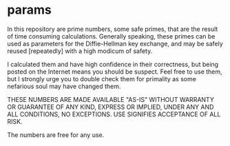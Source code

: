 params
======

In this repository are prime numbers, some safe primes, that are the result of time consuming calculations.  Generally speaking, these primes can be used as parameters for the Diffie-Hellman key exchange, and may be safely reused [repeatedly] with a high modicum of safety.  

I calculated them and have high confidence in their correctness, but being posted on the Internet means you should be suspect.  Feel free to use them, but I strongly urge you to double check them for primality as some nefarious soul may have changed them.

THESE NUMBERS ARE MADE AVAILABLE "AS-IS" WITHOUT WARRANTY OR GUARANTEE OF ANY KIND, EXPRESS OR IMPLIED, UNDER ANY AND ALL CONDITIONS, NO EXCEPTIONS.  USE SIGNIFIES ACCEPTANCE OF ALL RISK.

The numbers are free for any use.  
